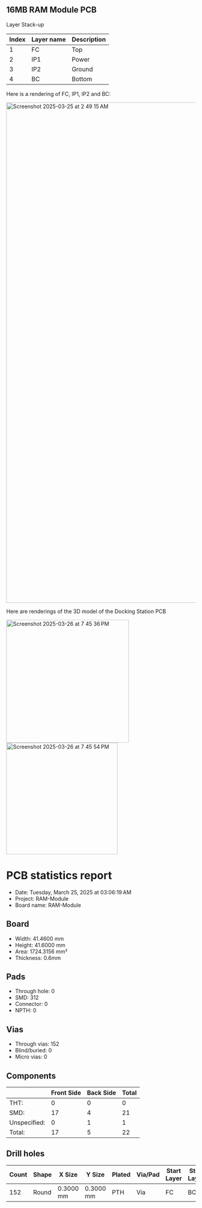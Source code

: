 ## 16MB RAM Module PCB

Layer Stack-up

| Index | Layer name | Description  |
| ----- | ---------- | ------------ |
| 1     | FC         | Top          |
| 2     | IP1        | Power        |
| 3     | IP2        | Ground       |
| 4     | BC         | Bottom       |

Here is a rendering of FC, IP1, IP2 and BC:

<img width="1327" alt="Screenshot 2025-03-25 at 2 49 15 AM" src="https://github.com/user-attachments/assets/5bf631d0-53a0-41b2-9828-6ef741e88515" />

Here are renderings of the 3D model of the Docking Station PCB

<img width="326" alt="Screenshot 2025-03-26 at 7 45 36 PM" src="https://github.com/user-attachments/assets/efaedb90-73ea-4eac-bbd2-028632cf3109" />

<img width="296" alt="Screenshot 2025-03-26 at 7 45 54 PM" src="https://github.com/user-attachments/assets/253eef10-01b8-4cc8-b747-42a8c96a1ad1" />

PCB statistics report
=====================
- Date: Tuesday, March 25, 2025 at 03:06:19 AM
- Project: RAM-Module
- Board name: RAM-Module

Board
-----
- Width: 41.4600 mm
- Height: 41.6000 mm
- Area: 1724.3156 mm²
- Thickness: 0.6mm

Pads
----
- Through hole: 0
- SMD: 312
- Connector: 0
- NPTH: 0

Vias
----
- Through vias: 152
- Blind/buried: 0
- Micro vias: 0

Components
----------

|              | Front Side | Back Side | Total |
|--------------|------------|-----------|-------|
|THT:          |          0 |         0 |     0 |
|SMD:          |         17 |         4 |    21 |
|Unspecified:  |          0 |         1 |     1 |
|Total:        |         17 |         5 |    22 |

Drill holes
-----------

| Count | Shape |    X Size |    Y Size | Plated | Via/Pad | Start Layer | Stop Layer |
|-------|-------|-----------|-----------|--------|---------|-------------|------------|
|   152 | Round | 0.3000 mm | 0.3000 mm |    PTH |     Via |          FC |         BC |
